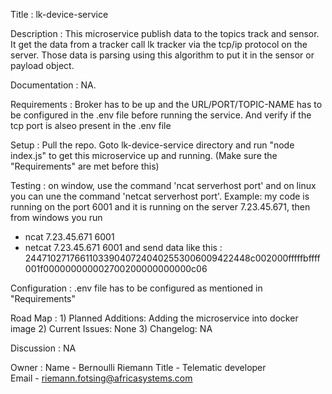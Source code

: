 Title : lk-device-service

Description : This microservice publish data to the topics track and sensor. It get the data from a tracker call lk tracker via the tcp/ip protocol on the server. Those data is parsing using this algorithm to put it in the sensor or payload object.

Documentation : NA.

Requirements : Broker has to be up and the URL/PORT/TOPIC-NAME has to be configured in the .env file before running the service. And verify if the tcp port is alseo present in the .env file
               

Setup : Pull the repo. Goto lk-device-service directory and run "node index.js" to get this microservice up and running. (Make sure the "Requirements" are met before this)

Testing : on window, use the command 'ncat serverhost port' and on linux you can une the command 'netcat serverhost port'. Example:
my code is running on the port 6001 and it is running on the server 7.23.45.671, then from windows you run 
- ncat 7.23.45.671 6001
- netcat 7.23.45.671 6001
and send data like this : 2447102717661103390407240402553006009422448c002000fffffbffff001f000000000002700200000000000c06



Configuration : .env file has to be configured as mentioned in "Requirements"

Road Map : 1) Planned Additions: Adding the microservice into docker image
           2) Current Issues: None 
           3) Changelog: NA

Discussion : NA 

Owner : Name  -  Bernoulli Riemann
        Title -  Telematic developer  
        Email -  riemann.fotsing@africasystems.com
